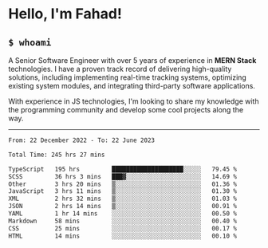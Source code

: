 <h1>Hello, I'm Fahad!</h1>

<h2><code>$ whoami</code></h2>

A Senior Software Engineer with over 5 years of experience in **MERN Stack** technologies. I have a proven track record of delivering high-quality solutions, including implementing real-time tracking systems, optimizing existing system modules, and integrating third-party software applications.

With experience in JS technologies, I'm looking to share my knowledge with the programming community and develop some cool projects along the way.

---

<!--START_SECTION:waka-->

```txt
From: 22 December 2022 - To: 22 June 2023

Total Time: 245 hrs 27 mins

TypeScript   195 hrs         ████████████████████░░░░░   79.45 %
SCSS         36 hrs 3 mins   ███▓░░░░░░░░░░░░░░░░░░░░░   14.69 %
Other        3 hrs 20 mins   ▒░░░░░░░░░░░░░░░░░░░░░░░░   01.36 %
JavaScript   3 hrs 11 mins   ▒░░░░░░░░░░░░░░░░░░░░░░░░   01.30 %
XML          2 hrs 32 mins   ▒░░░░░░░░░░░░░░░░░░░░░░░░   01.03 %
JSON         2 hrs 14 mins   ▒░░░░░░░░░░░░░░░░░░░░░░░░   00.91 %
YAML         1 hr 14 mins    ░░░░░░░░░░░░░░░░░░░░░░░░░   00.50 %
Markdown     58 mins         ░░░░░░░░░░░░░░░░░░░░░░░░░   00.40 %
CSS          25 mins         ░░░░░░░░░░░░░░░░░░░░░░░░░   00.17 %
HTML         14 mins         ░░░░░░░░░░░░░░░░░░░░░░░░░   00.10 %
```

<!--END_SECTION:waka-->

<!--
**heyFahad/heyFahad** is a ✨ _special_ ✨ repository because its `README.md` (this file) appears on your GitHub profile.

Here are some ideas to get you started:

- 🔭 I’m currently working on ...
- 🌱 I’m currently learning ...
- 👯 I’m looking to collaborate on ...
- 🤔 I’m looking for help with ...
- 💬 Ask me about ...
- 📫 How to reach me: ...
- 😄 Pronouns: ...
- ⚡ Fun fact: ...
-->
